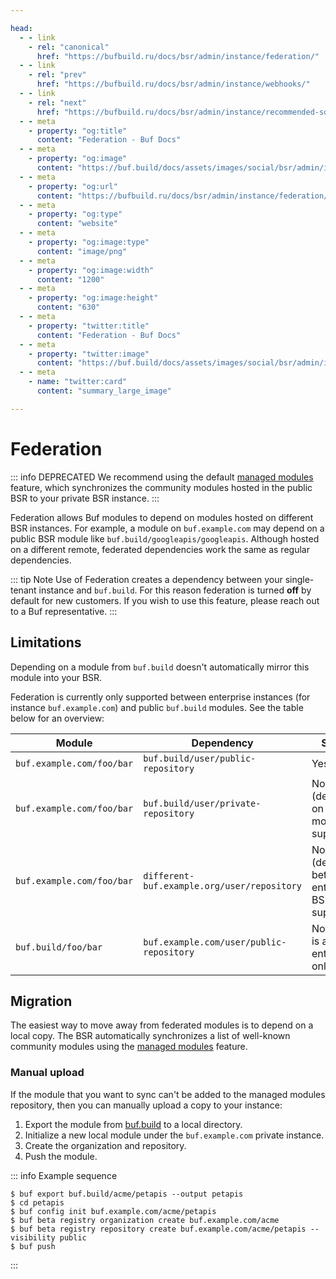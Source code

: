 ```yaml
---

head:
  - - link
    - rel: "canonical"
      href: "https://bufbuild.ru/docs/bsr/admin/instance/federation/"
  - - link
    - rel: "prev"
      href: "https://bufbuild.ru/docs/bsr/admin/instance/webhooks/"
  - - link
    - rel: "next"
      href: "https://bufbuild.ru/docs/bsr/admin/instance/recommended-sdks/"
  - - meta
    - property: "og:title"
      content: "Federation - Buf Docs"
  - - meta
    - property: "og:image"
      content: "https://buf.build/docs/assets/images/social/bsr/admin/instance/federation.png"
  - - meta
    - property: "og:url"
      content: "https://bufbuild.ru/docs/bsr/admin/instance/federation/"
  - - meta
    - property: "og:type"
      content: "website"
  - - meta
    - property: "og:image:type"
      content: "image/png"
  - - meta
    - property: "og:image:width"
      content: "1200"
  - - meta
    - property: "og:image:height"
      content: "630"
  - - meta
    - property: "twitter:title"
      content: "Federation - Buf Docs"
  - - meta
    - property: "twitter:image"
      content: "https://buf.build/docs/assets/images/social/bsr/admin/instance/federation.png"
  - - meta
    - name: "twitter:card"
      content: "summary_large_image"

---
```


# Federation

::: info DEPRECATED
We recommend using the default [managed modules](../managed-modules/) feature, which synchronizes the community modules hosted in the public BSR to your private BSR instance.
:::

Federation allows Buf modules to depend on modules hosted on different BSR instances. For example, a module on `buf.example.com` may depend on a public BSR module like `buf.build/googleapis/googleapis`. Although hosted on a different remote, federated dependencies work the same as regular dependencies.

::: tip Note
Use of Federation creates a dependency between your single-tenant instance and `buf.build`. For this reason federation is turned **off** by default for new customers. If you wish to use this feature, please reach out to a Buf representative.
:::

## Limitations

Depending on a module from `buf.build` doesn't automatically mirror this module into your BSR.

Federation is currently only supported between enterprise instances (for instance `buf.example.com`) and public `buf.build` modules. See the table below for an overview:

| Module                    | Dependency                                  | Supported                                               |
| ------------------------- | ------------------------------------------- | ------------------------------------------------------- |
| `buf.example.com/foo/bar` | `buf.build/user/public-repository`          | Yes                                                     |
| `buf.example.com/foo/bar` | `buf.build/user/private-repository`         | No (dependencies on private modules not supported)      |
| `buf.example.com/foo/bar` | `different-buf.example.org/user/repository` | No (dependencies between enterprise BSRs not supported) |
| `buf.build/foo/bar`       | `buf.example.com/user/public-repository`    | No (federation is a enterprise-only feature)            |

## Migration

The easiest way to move away from federated modules is to depend on a local copy. The BSR automatically synchronizes a list of well-known community modules using the [managed modules](../managed-modules/) feature.

### Manual upload

If the module that you want to sync can't be added to the managed modules repository, then you can manually upload a copy to your instance:

1.  Export the module from [buf.build](https://buf.build) to a local directory.
2.  Initialize a new local module under the `buf.example.com` private instance.
3.  Create the organization and repository.
4.  Push the module.

::: info Example sequence

```console
$ buf export buf.build/acme/petapis --output petapis
$ cd petapis
$ buf config init buf.example.com/acme/petapis
$ buf beta registry organization create buf.example.com/acme
$ buf beta registry repository create buf.example.com/acme/petapis --visibility public
$ buf push
```

:::
